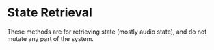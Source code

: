 # State Retrieval
These methods are for retrieving state (mostly audio state), and do not mutate any part of the system.
